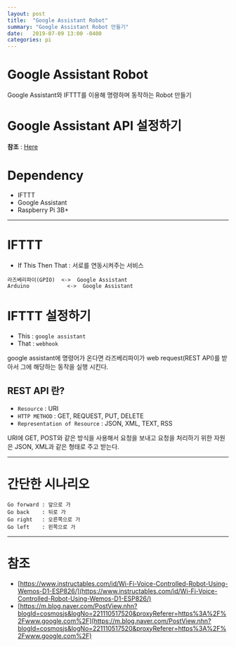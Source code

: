 ```yaml
---
layout: post
title:  "Google Assistant Robot"
summary: "Google Assistant Robot 만들기"
date:   2019-07-09 13:00 -0400
categories: pi
---
```


# Google Assistant Robot
Google Assistant와 IFTTT를 이용해 명령하며 동작하는 Robot 만들기

# Google Assistant API 설정하기

**참조** : [Here](https://jjeamin.github.io/pi/2019/07/09/googleapi/)

# Dependency
- IFTTT
- Google Assistant
- Raspberry Pi 3B+

---

# IFTTT
- If This Then That : 서로를 연동시켜주는 서비스

```
라즈베리파이(GPIO)  <->  Google Assistant
Arduino            <->  Google Assistant
```

# IFTTT 설정하기
- This : `google assistant`
- That : `webhook`

google assistant에 명령어가 온다면 라즈베리파이가 web request(REST API)를 받아서 그에 해당하는 동작을 실행 시킨다.

## REST API 란?
- `Resource` : URI
- `HTTP METHOD` : GET, REQUEST, PUT, DELETE
- `Representation of Resource` : JSON, XML, TEXT, RSS

URI에 GET, POST와 같은 방식을 사용해서 요청을 보내고 요청을 처리하기 위한 자원은 JSON, XML과 같은 형태로 주고 받는다.

---

# 간단한 시나리오

```
Go forward : 앞으로 가
Go back    : 뒤로 가
Go right   : 오른쪽으로 가
Go left    : 왼쪽으로 가
```

---

# 참조
- [https://www.instructables.com/id/Wi-Fi-Voice-Controlled-Robot-Using-Wemos-D1-ESP826/](https://www.instructables.com/id/Wi-Fi-Voice-Controlled-Robot-Using-Wemos-D1-ESP826/)
- [https://m.blog.naver.com/PostView.nhn?blogId=cosmosjs&logNo=221110517520&proxyReferer=https%3A%2F%2Fwww.google.com%2F](https://m.blog.naver.com/PostView.nhn?blogId=cosmosjs&logNo=221110517520&proxyReferer=https%3A%2F%2Fwww.google.com%2F)

